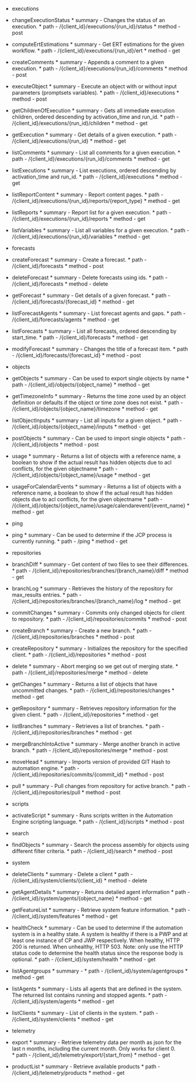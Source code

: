 *   executions
   *   changeExecutionStatus
      *   summary - Changes the status of an execution.
      *   path - /{client_id}/executions/{run_id}/status
      *   method - post

   *   computeErtEstimations
      *   summary - Get ERT estimations for the given workflow.
      *   path - /{client_id}/executions/{run_id}/ert
      *   method - get

   *   createComments
      *   summary - Appends a comment to a given execution.
      *   path - /{client_id}/executions/{run_id}/comments
      *   method - post

   *   executeObject
      *   summary - Execute an object with or without input parameters (promptsets variables).
      *   path - /{client_id}/executions
      *   method - post

   *   getChildrenOfExecution
      *   summary - Gets all immediate execution children, ordered descending by activation_time and run_id.
      *   path - /{client_id}/executions/{run_id}/children
      *   method - get

   *   getExecution
      *   summary - Get details of a given execution.
      *   path - /{client_id}/executions/{run_id}
      *   method - get

   *   listComments
      *   summary - List all comments for a given execution.
      *   path - /{client_id}/executions/{run_id}/comments
      *   method - get

   *   listExecutions
      *   summary - List executions, ordered descending by activation_time and run_id.
      *   path - /{client_id}/executions
      *   method - get

   *   listReportContent
      *   summary - Report content pages.
      *   path - /{client_id}/executions/{run_id}/reports/{report_type}
      *   method - get

   *   listReports
      *   summary - Report list for a given execution.
      *   path - /{client_id}/executions/{run_id}/reports
      *   method - get

   *   listVariables
      *   summary - List all variables for a given execution.
      *   path - /{client_id}/executions/{run_id}/variables
      *   method - get

*   forecasts
   *   createForecast
      *   summary - Create a forecast.
      *   path - /{client_id}/forecasts
      *   method - post

   *   deleteForecast
      *   summary - Delete forecasts using ids.
      *   path - /{client_id}/forecasts
      *   method - delete

   *   getForecast
      *   summary - Get details of a given forecast.
      *   path - /{client_id}/forecasts/{forecast_id}
      *   method - get

   *   listForecastAgents
      *   summary - List forecast agents and gaps.
      *   path - /{client_id}/forecasts/agents
      *   method - get

   *   listForecasts
      *   summary - List all forecasts, ordered descending by start_time.
      *   path - /{client_id}/forecasts
      *   method - get

   *   modifyForecast
      *   summary - Changes the title of a forecast item.
      *   path - /{client_id}/forecasts/{forecast_id}
      *   method - post

*   objects
   *   getObjects
      *   summary - Can be used to export single objects by name
      *   path - /{client_id}/objects/{object_name}
      *   method - get

   *   getTimezoneInfo
      *   summary - Returns the time zone used by an object definition or defaults if the object or time zone does not exist.
      *   path - /{client_id}/objects/{object_name}/timezone
      *   method - get

   *   listObjectInputs
      *   summary - List all inputs for a given object.
      *   path - /{client_id}/objects/{object_name}/inputs
      *   method - get

   *   postObjects
      *   summary - Can be used to import single objects
      *   path - /{client_id}/objects
      *   method - post

   *   usage
      *   summary - Returns a list of objects with a reference name, a boolean to show if the actual result has hidden objects due to acl conflicts, for the given objectname
      *   path - /{client_id}/objects/{object_name}/usage
      *   method - get

   *   usageForCalendarEvents
      *   summary - Returns a list of objects with a reference name, a boolean to show if the actual result has hidden objects due to acl conflicts, for the given objectname
      *   path - /{client_id}/objects/{object_name}/usage/calendarevent/{event_name}
      *   method - get

*   ping
   *   ping
      *   summary - Can be used to determine if the JCP process is currently running.
      *   path - /ping
      *   method - get

*   repositories
   *   branchDiff
      *   summary - Get content of two files to see their differences.
      *   path - /{client_id}/repositories/branches/{branch_name}/diff
      *   method - get

   *   branchLog
      *   summary - Retrieves the history of the repository for max_results entries.
      *   path - /{client_id}/repositories/branches/{branch_name}/log
      *   method - get

   *   commitChanges
      *   summary - Commits only changed objects for client to repository.
      *   path - /{client_id}/repositories/commits
      *   method - post

   *   createBranch
      *   summary - Create a new branch.
      *   path - /{client_id}/repositories/branches
      *   method - post

   *   createRepository
      *   summary - Initializes the repository for the specified client.
      *   path - /{client_id}/repositories
      *   method - post

   *   delete
      *   summary - Abort merging so we get out of merging state.
      *   path - /{client_id}/repositories/merge
      *   method - delete

   *   getChanges
      *   summary - Returns a list of objects that have uncommitted changes.
      *   path - /{client_id}/repositories/changes
      *   method - get

   *   getRepository
      *   summary - Retrieves repository information for the given client.
      *   path - /{client_id}/repositories
      *   method - get

   *   listBranches
      *   summary - Retrieves a list of branches.
      *   path - /{client_id}/repositories/branches
      *   method - get

   *   mergeBranchIntoActive
      *   summary - Merge another branch in active branch.
      *   path - /{client_id}/repositories/merge
      *   method - post

   *   moveHead
      *   summary - Imports version of provided GIT Hash to automation engine.
      *   path - /{client_id}/repositories/commits/{commit_id}
      *   method - post

   *   pull
      *   summary - Pull changes from repository for active branch.
      *   path - /{client_id}/repositories/pull
      *   method - post

*   scripts
   *   activateScript
      *   summary - Runs scripts written in the Automation Engine scripting language.
      *   path - /{client_id}/scripts
      *   method - post

*   search
   *   findObjects
      *   summary - Search the process assembly for objects using different filter criteria.
      *   path - /{client_id}/search
      *   method - post

*   system
   *   deleteClients
      *   summary - Delete a client
      *   path - /{client_id}/system/clients/{client_id}
      *   method - delete

   *   getAgentDetails
      *   summary - Returns detailed agent information
      *   path - /{client_id}/system/agents/{object_name}
      *   method - get

   *   getFeatureList
      *   summary - Retrieve system feature information.
      *   path - /{client_id}/system/features
      *   method - get

   *   healthCheck
      *   summary - Can be used to determine if the automation system is in a healthy state. A system is healthy if there is a PWP and at least 
one instance of CP and JWP respectively. When healthy, HTTP 200 is returned. When unhealthy, HTTP 503. Note: only use the HTTP status code to determine the health status since the response body is optional.
      *   path - /{client_id}/system/health
      *   method - get

   *   listAgentgroups
      *   summary -
      *   path - /{client_id}/system/agentgroups
      *   method - get

   *   listAgents
      *   summary - Lists all agents that are defined in the system. The returned list contains running and stopped agents.
      *   path - /{client_id}/system/agents
      *   method - get

   *   listClients
      *   summary - List of clients in the system.
      *   path - /{client_id}/system/clients
      *   method - get

*   telemetry
   *   export
      *   summary - Retrieve telemetry data per month as json for the last n months, including the current month. Only works for client 0.      
      *   path - /{client_id}/telemetry/export/{start_from}
      *   method - get

   *   productList
      *   summary - Retrieve available products
      *   path - /{client_id}/telemetry/products
      *   method - get
